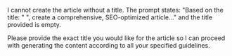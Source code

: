 I cannot create the article without a title. The prompt states: "Based on the title: " ", create a comprehensive, SEO-optimized article..." and the title provided is empty.

Please provide the exact title you would like for the article so I can proceed with generating the content according to all your specified guidelines.